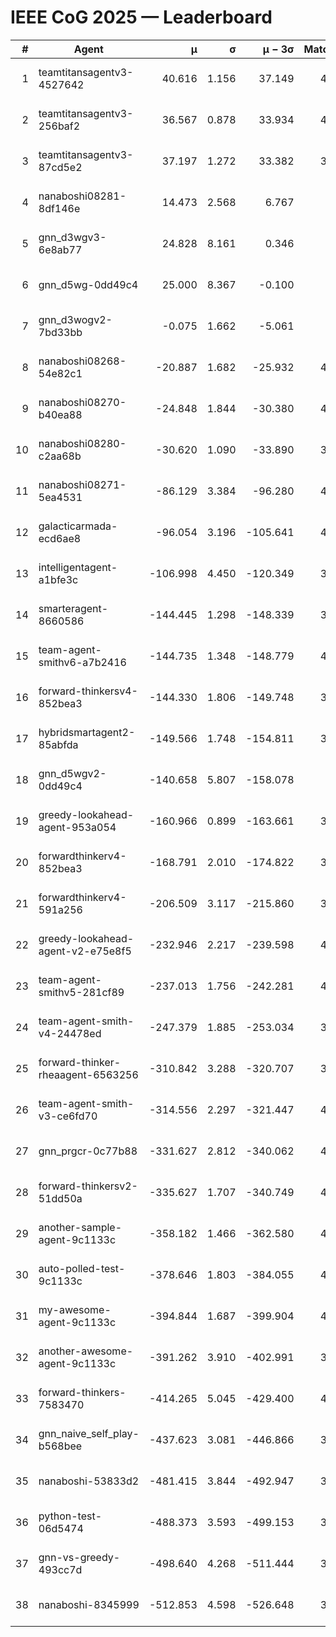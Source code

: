 # IEEE CoG 2025 — Leaderboard

| # | Agent | μ | σ | μ − 3σ | Matches | Updated |
|---:|---|---:|---:|---:|---:|---|
| 1 | teamtitansagentv3-4527642 | 40.616 | 1.156 | 37.149 | 4516 | 2025-08-29 17:55 |
| 2 | teamtitansagentv3-256baf2 | 36.567 | 0.878 | 33.934 | 4496 | 2025-08-29 17:55 |
| 3 | teamtitansagentv3-87cd5e2 | 37.197 | 1.272 | 33.382 | 3980 | 2025-08-29 17:55 |
| 4 | nanaboshi08281-8df146e | 14.473 | 2.568 | 6.767 | 146 | 2025-08-29 17:55 |
| 5 | gnn_d3wgv3-6e8ab77 | 24.828 | 8.161 | 0.346 | 118 | 2025-08-29 17:55 |
| 6 | gnn_d5wg-0dd49c4 | 25.000 | 8.367 | -0.100 | 80 | 2025-08-29 17:55 |
| 7 | gnn_d3wogv2-7bd33bb | -0.075 | 1.662 | -5.061 | 164 | 2025-08-29 17:55 |
| 8 | nanaboshi08268-54e82c1 | -20.887 | 1.682 | -25.932 | 4380 | 2025-08-29 17:55 |
| 9 | nanaboshi08270-b40ea88 | -24.848 | 1.844 | -30.380 | 4500 | 2025-08-29 17:55 |
| 10 | nanaboshi08280-c2aa68b | -30.620 | 1.090 | -33.890 | 3938 | 2025-08-29 17:55 |
| 11 | nanaboshi08271-5ea4531 | -86.129 | 3.384 | -96.280 | 4638 | 2025-08-29 17:55 |
| 12 | galacticarmada-ecd6ae8 | -96.054 | 3.196 | -105.641 | 4360 | 2025-08-29 17:55 |
| 13 | intelligentagent-a1bfe3c | -106.998 | 4.450 | -120.349 | 3882 | 2025-08-29 17:55 |
| 14 | smarteragent-8660586 | -144.445 | 1.298 | -148.339 | 3497 | 2025-08-29 17:55 |
| 15 | team-agent-smithv6-a7b2416 | -144.735 | 1.348 | -148.779 | 4520 | 2025-08-29 17:55 |
| 16 | forward-thinkersv4-852bea3 | -144.330 | 1.806 | -149.748 | 3331 | 2025-08-29 17:55 |
| 17 | hybridsmartagent2-85abfda | -149.566 | 1.748 | -154.811 | 3725 | 2025-08-29 17:55 |
| 18 | gnn_d5wgv2-0dd49c4 | -140.658 | 5.807 | -158.078 | 120 | 2025-08-29 17:55 |
| 19 | greedy-lookahead-agent-953a054 | -160.966 | 0.899 | -163.661 | 3992 | 2025-08-29 17:55 |
| 20 | forwardthinkerv4-852bea3 | -168.791 | 2.010 | -174.822 | 3248 | 2025-08-29 17:55 |
| 21 | forwardthinkerv4-591a256 | -206.509 | 3.117 | -215.860 | 3655 | 2025-08-29 17:55 |
| 22 | greedy-lookahead-agent-v2-e75e8f5 | -232.946 | 2.217 | -239.598 | 4164 | 2025-08-29 17:55 |
| 23 | team-agent-smithv5-281cf89 | -237.013 | 1.756 | -242.281 | 4440 | 2025-08-29 17:55 |
| 24 | team-agent-smith-v4-24478ed | -247.379 | 1.885 | -253.034 | 3938 | 2025-08-29 17:55 |
| 25 | forward-thinker-rheaagent-6563256 | -310.842 | 3.288 | -320.707 | 3642 | 2025-08-29 17:55 |
| 26 | team-agent-smith-v3-ce6fd70 | -314.556 | 2.297 | -321.447 | 4798 | 2025-08-29 17:55 |
| 27 | gnn_prgcr-0c77b88 | -331.627 | 2.812 | -340.062 | 4190 | 2025-08-29 17:55 |
| 28 | forward-thinkersv2-51dd50a | -335.627 | 1.707 | -340.749 | 4082 | 2025-08-29 17:55 |
| 29 | another-sample-agent-9c1133c | -358.182 | 1.466 | -362.580 | 4560 | 2025-08-29 17:55 |
| 30 | auto-polled-test-9c1133c | -378.646 | 1.803 | -384.055 | 4500 | 2025-08-29 17:55 |
| 31 | my-awesome-agent-9c1133c | -394.844 | 1.687 | -399.904 | 4640 | 2025-08-29 17:55 |
| 32 | another-awesome-agent-9c1133c | -391.262 | 3.910 | -402.991 | 3960 | 2025-08-29 17:55 |
| 33 | forward-thinkers-7583470 | -414.265 | 5.045 | -429.400 | 4340 | 2025-08-29 17:55 |
| 34 | gnn_naive_self_play-b568bee | -437.623 | 3.081 | -446.866 | 3740 | 2025-08-29 17:55 |
| 35 | nanaboshi-53833d2 | -481.415 | 3.844 | -492.947 | 3140 | 2025-08-29 17:55 |
| 36 | python-test-06d5474 | -488.373 | 3.593 | -499.153 | 3650 | 2025-08-29 17:55 |
| 37 | gnn-vs-greedy-493cc7d | -498.640 | 4.268 | -511.444 | 3360 | 2025-08-29 17:55 |
| 38 | nanaboshi-8345999 | -512.853 | 4.598 | -526.648 | 3520 | 2025-08-29 17:55 |
